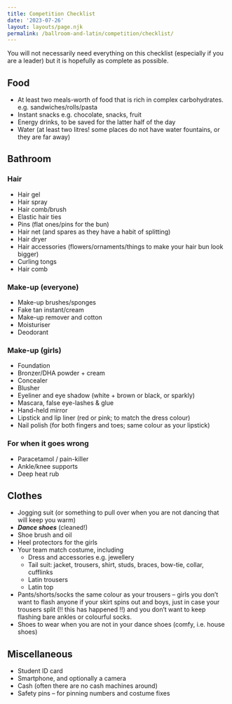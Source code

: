 ```yaml
---
title: Competition Checklist
date: '2023-07-26'
layout: layouts/page.njk
permalink: /ballroom-and-latin/competition/checklist/
---
```

 
You will not necessarily need everything on this checklist (especially
if you are a leader) but it is hopefully as complete as possible.

## Food

  - At least two meals-worth of food that is rich in complex
    carbohydrates. e.g. sandwiches/rolls/pasta
  - Instant snacks e.g. chocolate, snacks, fruit
  - Energy drinks, to be saved for the latter half of the day
  - Water (at least two litres\! some places do not have water
    fountains, or they are far away)

## Bathroom

### Hair

  - Hair gel
  - Hair spray
  - Hair comb/brush
  - Elastic hair ties
  - Pins (flat ones/pins for the bun)
  - Hair net (and spares as they have a habit of splitting)
  - Hair dryer
  - Hair accessories (flowers/ornaments/things to make your hair bun
    look bigger)
  - Curling tongs
  - Hair comb

### Make-up (everyone)

  - Make-up brushes/sponges
  - Fake tan instant/cream
  - Make-up remover and cotton
  - Moisturiser
  - Deodorant

### Make-up (girls)

  - Foundation
  - Bronzer/DHA powder + cream
  - Concealer
  - Blusher
  - Eyeliner and eye shadow (white + brown or black, or sparkly)
  - Mascara, false eye-lashes & glue
  - Hand-held mirror
  - Lipstick and lip liner (red or pink; to match the dress colour)
  - Nail polish (for both fingers and toes; same colour as your
    lipstick)

### For when it goes wrong

  - Paracetamol / pain-killer
  - Ankle/knee supports
  - Deep heat rub

## Clothes

  - Jogging suit (or something to pull over when you are not dancing
    that will keep you warm)
  - ***Dance shoes*** (cleaned\!)
  - Shoe brush and oil
  - Heel protectors for the girls
  - Your team match costume, including
      - Dress and accessories e.g. jewellery
      - Tail suit: jacket, trousers, shirt, studs, braces, bow-tie,
        collar, cufflinks
      - Latin trousers
      - Latin top
  - Pants/shorts/socks the same colour as your trousers – girls you
    don’t want to flash anyone if your skirt spins out and boys, just
    in case your trousers split (\!\! this has happened \!\!) and you
    don’t want to keep flashing bare ankles or colourful socks.
  - Shoes to wear when you are not in your dance shoes (comfy, i.e.
    house shoes)

## Miscellaneous

  - Student ID card
  - Smartphone, and optionally a camera
  - Cash (often there are no cash machines around)
  - Safety pins – for pinning numbers and costume fixes
